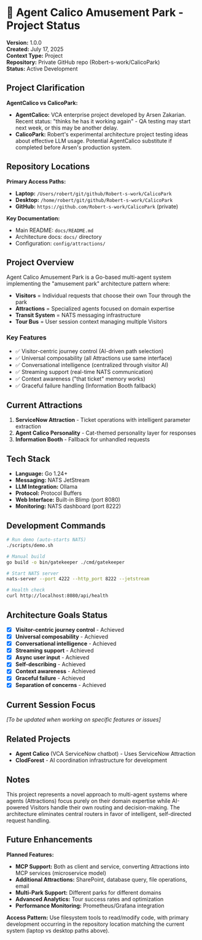 # 🎡 Agent Calico Amusement Park - Project Status

**Version:** 1.0.0  
**Created:** July 17, 2025  
**Context Type:** Project  
**Repository:** Private GitHub repo (Robert-s-work/CalicoPark)  
**Status:** Active Development

## Project Clarification

**AgentCalico vs CalicoPark:**
- **AgentCalico:** VCA enterprise project developed by Arsen Zakarian. Recent status: "thinks he has it working again" - QA testing may start next week, or this may be another delay.
- **CalicoPark:** Robert's experimental architecture project testing ideas about effective LLM usage. Potential AgentCalico substitute if completed before Arsen's production system.

## Repository Locations

**Primary Access Paths:**
- **Laptop:** `/Users/robert/git/github/Robert-s-work/CalicoPark`
- **Desktop:** `/home/robert/git/github/Robert-s-work/CalicoPark`
- **GitHub:** `https://github.com/Robert-s-work/CalicoPark` (private)

**Key Documentation:**
- Main README: `docs/README.md`
- Architecture docs: `docs/` directory
- Configuration: `config/attractions/`

## Project Overview

Agent Calico Amusement Park is a Go-based multi-agent system implementing the "amusement park" architecture pattern where:

- **Visitors** = Individual requests that choose their own Tour through the park
- **Attractions** = Specialized agents focused on domain expertise
- **Transit System** = NATS messaging infrastructure
- **Tour Bus** = User session context managing multiple Visitors

### Key Features
- ✅ Visitor-centric journey control (AI-driven path selection)
- ✅ Universal composability (all Attractions use same interface)
- ✅ Conversational intelligence (centralized through visitor AI)
- ✅ Streaming support (real-time NATS communication)
- ✅ Context awareness ("that ticket" memory works)
- ✅ Graceful failure handling (Information Booth fallback)

## Current Attractions

1. **ServiceNow Attraction** - Ticket operations with intelligent parameter extraction
2. **Agent Calico Personality** - Cat-themed personality layer for responses
3. **Information Booth** - Fallback for unhandled requests

## Tech Stack

- **Language:** Go 1.24+
- **Messaging:** NATS JetStream
- **LLM Integration:** Ollama
- **Protocol:** Protocol Buffers
- **Web Interface:** Built-in Blimp (port 8080)
- **Monitoring:** NATS dashboard (port 8222)

## Development Commands

```bash
# Run demo (auto-starts NATS)
./scripts/demo.sh

# Manual build
go build -o bin/gatekeeper ./cmd/gatekeeper

# Start NATS server
nats-server --port 4222 --http_port 8222 --jetstream

# Health check
curl http://localhost:8080/api/health
```

## Architecture Goals Status

- [x] **Visitor-centric journey control** - Achieved
- [x] **Universal composability** - Achieved  
- [x] **Conversational intelligence** - Achieved
- [x] **Streaming support** - Achieved
- [x] **Async user input** - Achieved
- [x] **Self-describing** - Achieved
- [x] **Context awareness** - Achieved
- [x] **Graceful failure** - Achieved
- [x] **Separation of concerns** - Achieved

## Current Session Focus

*[To be updated when working on specific features or issues]*

## Related Projects

- **Agent Calico** (VCA ServiceNow chatbot) - Uses ServiceNow Attraction
- **ClodForest** - AI coordination infrastructure for development

## Notes

This project represents a novel approach to multi-agent systems where agents (Attractions) focus purely on their domain expertise while AI-powered Visitors handle their own routing and decision-making. The architecture eliminates central routers in favor of intelligent, self-directed request handling.

## Future Enhancements

**Planned Features:**
- **MCP Support:** Both as client and service, converting Attractions into MCP services (microservice model)
- **Additional Attractions:** SharePoint, database query, file operations, email
- **Multi-Park Support:** Different parks for different domains
- **Advanced Analytics:** Tour success rates and optimization
- **Performance Monitoring:** Prometheus/Grafana integration

**Access Pattern:** Use filesystem tools to read/modify code, with primary development occurring in the repository location matching the current system (laptop vs desktop paths above).
